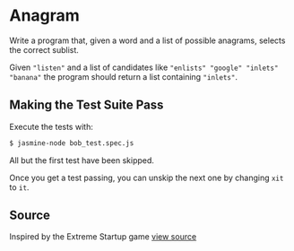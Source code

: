 # Anagram

Write a program that, given a word and a list of possible anagrams, selects the correct sublist.

Given `"listen"` and a list of candidates like `"enlists" "google" "inlets" "banana"` the program should return a list containing `"inlets"`.

## Making the Test Suite Pass

Execute the tests with:

```bash
$ jasmine-node bob_test.spec.js
```

All but the first test have been skipped.

Once you get a test passing, you can unskip the next one by
changing `xit` to `it`.


## Source

Inspired by the Extreme Startup game [view source](https://github.com/rchatley/extreme_startup)
